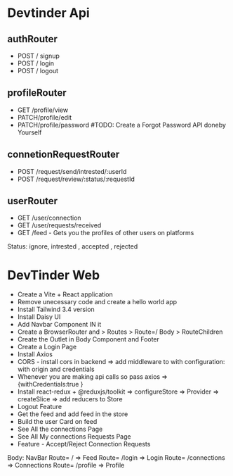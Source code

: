 # Devtinder Api

## authRouter
- POST / signup
- POST / login
- POST / logout

## profileRouter
- GET /profile/view
- PATCH/profile/edit
- PATCH/profile/password #TODO: Create a Forgot Password API doneby Yourself

## connetionRequestRouter
- POST /request/send/intrested/:userId
- POST /request/review/:status/:requestId

## userRouter
- GET /user/connection 
- GET /user/requests/received
- GET /feed - Gets you the profiles of other users on platforms

Status: ignore, intrested , accepted , rejected

# DevTinder Web

- Create  a Vite + React application
- Remove unecessary code and create a hello world app
- Install Tailwind 3.4 version 
- Install Daisy UI
- Add Navbar Component IN it
- Create a BrowserRouter and > Routes > Route=/ Body > RouteChildren
- Create the Outlet in Body Component and Footer 
- Create a Login Page
- Install Axios 
- CORS - install cors in backend => add middleware to with configuration: with origin and credentials
- Whenever you are making api calls so pass axios => {withCredentials:true }
- Install react-redux + @reduxjs/toolkit => configureStore => Provider => createSlice => add reducers to Store 
- Logout Feature 
- Get the feed and add feed in the store
- Build the user Card on feed
- See All the connections Page
- See All My connections Requests Page 
- Feature - Accept/Reject Connection Requests

Body: 
    NavBar
    Route= / => Feed
    Route= /login => Login
    Route= /connections => Connections
    Route= /profile => Profile 